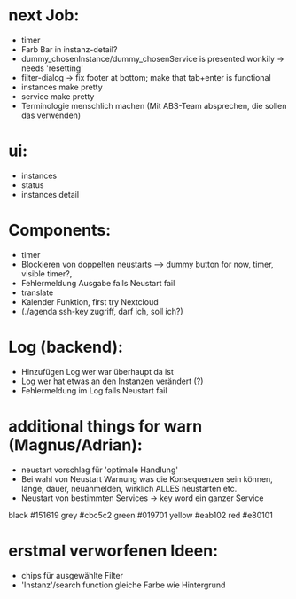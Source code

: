 

# next Job:
 - timer
 - Farb Bar in instanz-detail?
 - dummy_chosenInstance/dummy_chosenService is presented wonkily -> needs 'resetting'
 - filter-dialog -> fix footer at bottom; make that tab+enter is functional
 - instances make pretty
 - service make pretty
 - Terminologie menschlich machen (Mit ABS-Team absprechen, die sollen das verwenden)
 
# ui:
 - instances
 - status
 - instances detail
 
# Components: 
 - timer
 - Blockieren von doppelten neustarts --> dummy button for now, timer, visible timer?,
 - Fehlermeldung Ausgabe falls Neustart fail 
 - translate
 - Kalender Funktion, first try Nextcloud
 - (./agenda ssh-key zugriff, darf ich, soll ich?)


 # Log (backend):
 - Hinzufügen Log wer war überhaupt da ist 
 - Log wer hat etwas an den Instanzen verändert (?)
 - Fehlermeldung im Log falls Neustart fail

 # additional things for warn (Magnus/Adrian):
 - neustart vorschlag für 'optimale Handlung'
 - Bei wahl von Neustart Warnung was die Konsequenzen sein können, länge, dauer, neuanmelden, wirklich ALLES neustarten etc.
 - Neustart von bestimmten Services -> key word ein ganzer Service

 black #151619
 grey #cbc5c2
 green #019701
 yellow #eab102
 red  #e80101

 # erstmal verworfenen Ideen:
 - chips für ausgewählte Filter
 - 'Instanz'/search function gleiche Farbe wie Hintergrund
 
 